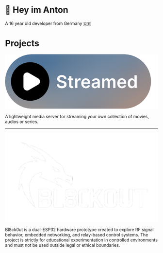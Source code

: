 # 👋 Hey im Anton

A 16 year old developer from Germany 🇩🇪

# Projects

![Streamed](Streamed-logo.png)

A lightweight media server for streaming your own collection of movies, audios or series.

---

![Bl8ck0ut](Blackout-logo.png)

Bl8ck0ut is a dual-ESP32 hardware prototype created to explore RF signal behavior, embedded networking, and relay-based control systems.
The project is strictly for educational experimentation in controlled environments and must not be used outside legal or ethical boundaries.
